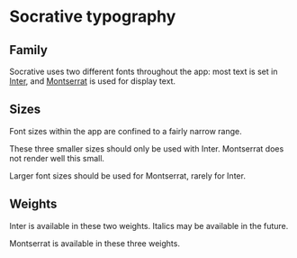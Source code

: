 # Socrative typography

## Family

Socrative uses two different fonts throughout the app: most text is set in [Inter](https://rsms.me/inter/), and [Montserrat](https://fonts.google.com/specimen/Montserrat) is used for display text.

## Sizes

Font sizes within the app are confined to a fairly narrow range.

<figure class="mh0 mv5">
  <SizeSwatch name="xs" value="1rem" family="Inter" />
  <SizeSwatch name="sm" value="1.083334rem" family="Inter" />
  <SizeSwatch name="base" value="1.25rem" family="Inter" />
</figure>

These three smaller sizes should only be used with Inter. Montserrat does not render well this small.

<figure class="mh0 mv5">
  <SizeSwatch name="display" value="1.41667rem" family="Montserrat" />
  <SizeSwatch name="md" value="1.66667rem" family="Montserrat" />
  <SizeSwatch name="lg" value="2.5rem" family="Montserrat" />
  <SizeSwatch name="xl" value="3.33334rem" family="Montserrat" />
</figure>

Larger font sizes should be used for Montserrat, rarely for Inter.

## Weights

<figure class="mh0 mv5">
  <WeightSwatch weight="400" name="regular" family="Inter" />
  <WeightSwatch weight="600" name="semibold" family="Inter" />
</figure>

Inter is available in these two weights. Italics may be available in the future.

<figure class="mh0 mv5">
  <WeightSwatch weight="500" name="medium" family="Montserrat" />
  <WeightSwatch weight="700" name="bold" family="Montserrat" />
  <WeightSwatch weight="800" name="extra-bold" family="Montserrat" />
</figure>

Montserrat is available in these three weights.
